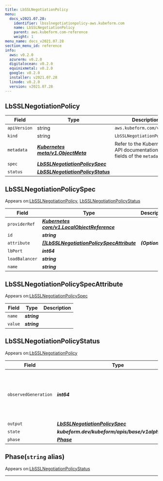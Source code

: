 ```yaml
---
title: LbSSLNegotiationPolicy
menu:
  docs_v2021.07.28:
    identifier: lbsslnegotiationpolicy-aws.kubeform.com
    name: LbSSLNegotiationPolicy
    parent: aws.kubeform.com-reference
    weight: 1
menu_name: docs_v2021.07.28
section_menu_id: reference
info:
  aws: v0.2.0
  azurerm: v0.2.0
  digitalocean: v0.2.0
  equinixmetal: v0.2.0
  google: v0.2.0
  installer: v2021.07.28
  linode: v0.2.0
  version: v2021.07.28
---
```


## LbSSLNegotiationPolicy
| Field | Type | Description |
| ------ | ----- | ----------- |
| `apiVersion` | string | `aws.kubeform.com/v1alpha1` |
|    `kind` | string | `LbSSLNegotiationPolicy` |
| `metadata` | ***[Kubernetes meta/v1.ObjectMeta](https://v1-18.docs.kubernetes.io/docs/reference/generated/kubernetes-api/v1.18/#objectmeta-v1-meta)***|Refer to the Kubernetes API documentation for the fields of the `metadata` field.|
| `spec` | ***[LbSSLNegotiationPolicySpec](#lbsslnegotiationpolicyspec)***||
| `status` | ***[LbSSLNegotiationPolicyStatus](#lbsslnegotiationpolicystatus)***||
## LbSSLNegotiationPolicySpec

Appears on:[LbSSLNegotiationPolicy](#lbsslnegotiationpolicy), [LbSSLNegotiationPolicyStatus](#lbsslnegotiationpolicystatus)

| Field | Type | Description |
| ------ | ----- | ----------- |
| `providerRef` | ***[Kubernetes core/v1.LocalObjectReference](https://v1-18.docs.kubernetes.io/docs/reference/generated/kubernetes-api/v1.18/#localobjectreference-v1-core)***||
| `id` | ***string***||
| `attribute` | ***[[]LbSSLNegotiationPolicySpecAttribute](#lbsslnegotiationpolicyspecattribute)***| ***(Optional)*** |
| `lbPort` | ***int64***||
| `loadBalancer` | ***string***||
| `name` | ***string***||
## LbSSLNegotiationPolicySpecAttribute

Appears on:[LbSSLNegotiationPolicySpec](#lbsslnegotiationpolicyspec)

| Field | Type | Description |
| ------ | ----- | ----------- |
| `name` | ***string***||
| `value` | ***string***||
## LbSSLNegotiationPolicyStatus

Appears on:[LbSSLNegotiationPolicy](#lbsslnegotiationpolicy)

| Field | Type | Description |
| ------ | ----- | ----------- |
| `observedGeneration` | ***int64***| ***(Optional)*** Resource generation, which is updated on mutation by the API Server.|
| `output` | ***[LbSSLNegotiationPolicySpec](#lbsslnegotiationpolicyspec)***| ***(Optional)*** |
| `state` | ***kubeform.dev/kubeform/apis/base/v1alpha1.State***| ***(Optional)*** |
| `phase` | ***[Phase](#phase)***| ***(Optional)*** |
## Phase(`string` alias)

Appears on:[LbSSLNegotiationPolicyStatus](#lbsslnegotiationpolicystatus)

---
